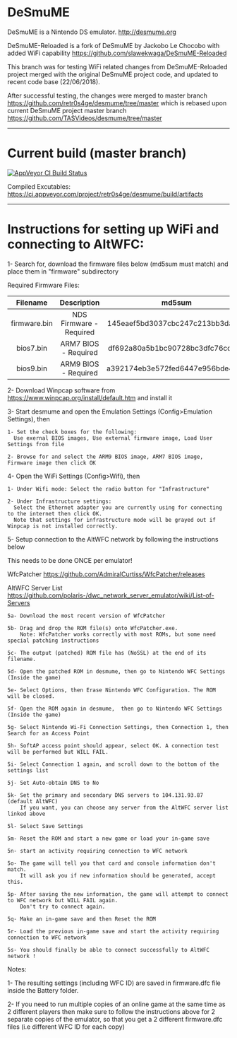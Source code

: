 # DeSmuME

DeSmuME is a Nintendo DS emulator. http://desmume.org

DeSmuME-Reloaded is a fork of DeSmuME by Jackobo Le Chocobo with added WiFi capability https://github.com/slawekwaga/DeSmuME-Reloaded

This branch was for testing WiFi related changes from DeSmuME-Reloaded project merged with the original DeSmuME project code, and updated to recent code base (22/06/2018).

After successful testing, the changes were merged to master branch https://github.com/retr0s4ge/desmume/tree/master which is rebased upon current DeSmuME project master branch https://github.com/TASVideos/desmume/tree/master

***

# Current build (master branch)

[![AppVeyor CI Build Status](https://ci.appveyor.com/api/projects/status/github/retr0s4ge/desmume?svg=true)](https://ci.appveyor.com/project/retr0s4ge/desmume)

Compiled Excutables:
https://ci.appveyor.com/project/retr0s4ge/desmume/build/artifacts

***

# Instructions for setting up WiFi and connecting to AltWFC:

1- Search for, download the firmware files below (md5sum must match) and place them in "firmware" subdirectory

Required Firmware Files:

|   Filename   |    Description          |              md5sum              |
|:------------:|:-----------------------:|:--------------------------------:|
| firmware.bin | NDS Firmware - Required | 145eaef5bd3037cbc247c213bb3da1b3 |
| bios7.bin    | ARM7 BIOS - Required    | df692a80a5b1bc90728bc3dfc76cd948 |
| bios9.bin    | ARM9 BIOS - Required    | a392174eb3e572fed6447e956bde4b25 |

2- Download Winpcap software from https://www.winpcap.org/install/default.htm and install it

3- Start desmume and open the Emulation Settings (Config>Emulation Settings), then
  
    1- Set the check boxes for the following:
      Use exernal BIOS images, Use external firmware image, Load User Settings from file
  
    2- Browse for and select the ARM9 BIOS image, ARM7 BIOS image, Firmware image then click OK

4- Open the WiFi Settings (Config>Wifi), then
 
    1- Under Wifi mode: Select the radio button for "Infrastructure"
    
    2- Under Infrastructure settings:
      Select the Ethernet adapter you are currently using for connecting to the internet then click OK.
      Note that settings for infrastructure mode will be grayed out if Winpcap is not installed correctly.

5- Setup connection to the AltWFC network by following the instructions below

This needs to be done ONCE per emulator!

WfcPatcher         https://github.com/AdmiralCurtiss/WfcPatcher/releases

AltWFC Server List https://github.com/polaris-/dwc_network_server_emulator/wiki/List-of-Servers

    5a- Download the most recent version of WfcPatcher
    
    5b- Drag and drop the ROM file(s) onto WfcPatcher.exe.
        Note: WfcPatcher works correctly with most ROMs, but some need special patching instructions
    
    5c- The output (patched) ROM file has (NoSSL) at the end of its filename. 
    
    5d- Open the patched ROM in desmume, then go to Nintendo WFC Settings (Inside the game)
    
    5e- Select Options, then Erase Nintendo WFC Configuration. The ROM will be closed.
    
    5f- Open the ROM again in desmume,  then go to Nintendo WFC Settings (Inside the game)
    
    5g- Select Nintendo Wi-Fi Connection Settings, then Connection 1, then Search for an Access Point
    
    5h- SoftAP access point should appear, select OK. A connection test will be performed but WILL FAIL.
    
    5i- Select Connection 1 again, and scroll down to the bottom of the settings list
    
    5j- Set Auto-obtain DNS to No
    
    5k- Set the primary and secondary DNS servers to 104.131.93.87 (default AltWFC)
        If you want, you can choose any server from the AltWFC server list linked above
    
    5l- Select Save Settings
    
    5m- Reset the ROM and start a new game or load your in-game save
    
    5n- start an activity requiring connection to WFC network
    
    5o- The game will tell you that card and console information don't match.
        It will ask you if new information should be generated, accept this.
    
    5p- After saving the new information, the game will attempt to connect to WFC network but WILL FAIL again.
        Don't try to connect again.
    
    5q- Make an in-game save and then Reset the ROM
    
    5r- Load the previous in-game save and start the activity requiring connection to WFC network
    
    5s- You should finally be able to connect successfully to AltWFC network !

Notes:

1- The resulting settings (including WFC ID) are saved in firmware.dfc file inside the Battery folder.

2- If you need to run multiple copies of an online game at the same time as 2 different players then make sure to follow the instructions above for 2 separate copies of the emulator, so that you get a 2 different firmware.dfc files (i.e different WFC ID for each copy)
